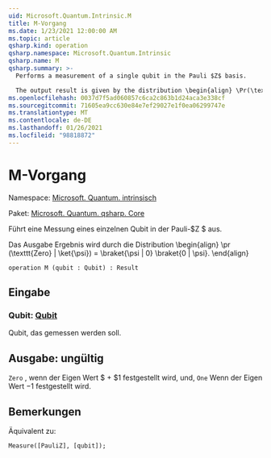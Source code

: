 ```yaml
---
uid: Microsoft.Quantum.Intrinsic.M
title: M-Vorgang
ms.date: 1/23/2021 12:00:00 AM
ms.topic: article
qsharp.kind: operation
qsharp.namespace: Microsoft.Quantum.Intrinsic
qsharp.name: M
qsharp.summary: >-
  Performs a measurement of a single qubit in the Pauli $Z$ basis.

  The output result is given by the distribution \begin{align} \Pr(\texttt{Zero} | \ket{\psi}) = \braket{\psi | 0} \braket{0 | \psi}. \end{align}
ms.openlocfilehash: 0037d7f5ad060857c6ca2c863b1d24aca3e338cf
ms.sourcegitcommit: 71605ea9cc630e84e7ef29027e1f0ea06299747e
ms.translationtype: MT
ms.contentlocale: de-DE
ms.lasthandoff: 01/26/2021
ms.locfileid: "98818872"
---
```

# <a name="m-operation"></a>M-Vorgang

Namespace: [Microsoft. Quantum. intrinsisch](xref:Microsoft.Quantum.Intrinsic)

Paket: [Microsoft. Quantum. qsharp. Core](https://nuget.org/packages/Microsoft.Quantum.QSharp.Core)


Führt eine Messung eines einzelnen Qubit in der Pauli-$Z $ aus.

Das Ausgabe Ergebnis wird durch die Distribution \begin{align} \pr (\texttt{Zero} | \ket{\psi}) = \braket{\psi | 0} \braket{0 | \psi}.
\end{align}

```qsharp
operation M (qubit : Qubit) : Result
```


## <a name="input"></a>Eingabe

### <a name="qubit--qubit"></a>Qubit: [Qubit](xref:microsoft.quantum.lang-ref.qubit)

Qubit, das gemessen werden soll.



## <a name="output--__invalidresult__"></a>Ausgabe: __ungültig <Result>__

`Zero` , wenn der Eigen Wert $ + $1 festgestellt wird, und, `One` Wenn der Eigen Wert $-$1 festgestellt wird.

## <a name="remarks"></a>Bemerkungen

Äquivalent zu:

```qsharp
Measure([PauliZ], [qubit]);
```